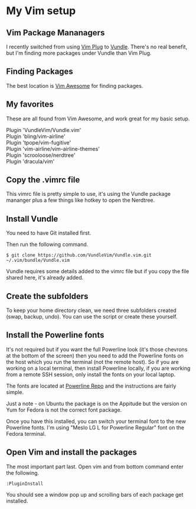 # My Vim setup

## Vim Package Mananagers

I recently switched from using [Vim Plug](https://github.com/junegunn/vim-plug) to [Vundle](https://github.com/VundleVim/Vundle.vim). There's no real benefit, but I'm finding more packages under Vundle than Vim Plug. 

## Finding Packages

The best location is [Vim Awesome](https://vimawesome.com) for finding packages. 

## My favorites 

These are all found from Vim Awesome, and work great for my basic setup. 


Plugin 'VundleVim/Vundle.vim'   
Plugin 'bling/vim-airline'  
Plugin 'tpope/vim-fugitive'  
Plugin 'vim-airline/vim-airline-themes'  
Plugin 'scrooloose/nerdtree'  
Plugin 'dracula/vim'  

## Copy the .vimrc file

This vimrc file is pretty simple to use, it's using the Vundle package mananger plus a few things like hotkey to open the Nerdtree. 

## Install Vundle

You need to have Git installed first. 

Then run the following command. 

`$ git clone https://github.com/VundleVim/Vundle.vim.git ~/.vim/bundle/Vundle.vim`

Vundle requires some details added to the vimrc file but if you copy the file shared here, it's already added. 

## Create the subfolders

To keep your home directory clean, we need three subfolders created (swap, backup, undo). You can use the script or create these yourself. 

## Install the Powerline fonts

It's not required but if you want the full Powerline look (it's those chevrons at the bottom of the screen) then you need to add the Powerline fonts on the host which you run the terminal (not the remote host). So if you are working on a local terminal, then install Powerline locally, if you are working from a remote SSH session, only install the fonts on your local laptop. 

The fonts are located at [Powerline Repo](https://github.com/powerline/fonts) and the instructions are fairly simple. 

Just a note - on Ubuntu the package is on the Appitude but the version on Yum for Fedora is not the correct font package. 

Once you have this installed, you can switch your terminal font to the new Powerline fonts. I'm using "Meslo LG L for Powerline Regular" font on the Fedora terminal. 

## Open Vim and install the packages

The most important part last. Open vim and from bottom command enter the following. 

`:PluginInstall`

You should see a window pop up and scrolling bars of each package get installed. 




